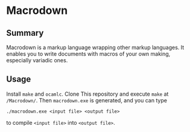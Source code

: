 # Macrodown

## Summary

Macrodown is a markup language wrapping other markup languages.
It enables you to write documents with macros of your own making,
especially variadic ones.

## Usage

Install `make` and `ocamlc`.
Clone This repository and execute `make` at `/Macrodown/`.
Then `macrodown.exe` is generated, and you can type

    ./macrodown.exe <input file> <output file>

to compile `<input file>` into `<output file>`.
